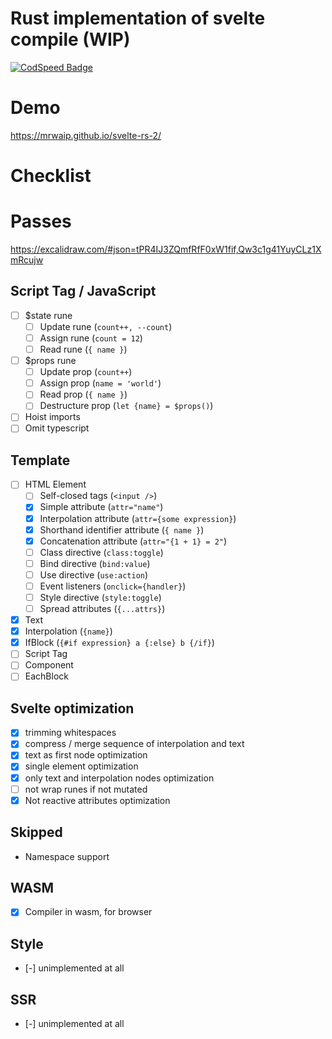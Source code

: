 # Rust implementation of svelte compile (WIP)

[![CodSpeed Badge](https://img.shields.io/endpoint?url=https://codspeed.io/badge.json)](https://codspeed.io/MrWaip/svelte-rs-2)

# Demo

https://mrwaip.github.io/svelte-rs-2/

# Checklist

# Passes

https://excalidraw.com/#json=tPR4IJ3ZQmfRfF0xW1fif,Qw3c1g41YuyCLz1XmRcujw

## Script Tag / JavaScript

- [ ] $state rune
  - [ ] Update rune (`count++, --count`)
  - [ ] Assign rune (`count = 12`)
  - [ ] Read rune (`{ name }`)
- [ ] $props rune
  - [ ] Update prop (`count++`)
  - [ ] Assign prop (`name = 'world'`)
  - [ ] Read prop (`{ name }`)
  - [ ] Destructure prop (`let {name} = $props()`)
- [ ] Hoist imports
- [ ] Omit typescript

## Template

- [ ] HTML Element
  - [ ] Self-closed tags (`<input />`)
  - [x] Simple attribute (`attr="name"`)
  - [x] Interpolation attribute (`attr={some expression}`)
  - [x] Shorthand identifier attribute (`{ name }`)
  - [x] Concatenation attribute (`attr="{1 + 1} = 2"`)
  - [ ] Class directive (`class:toggle`)
  - [ ] Bind directive (`bind:value`)
  - [ ] Use directive (`use:action`)
  - [ ] Event listeners (`onclick={handler}`)
  - [ ] Style directive (`style:toggle`)
  - [ ] Spread attributes (`{...attrs}`)
- [x] Text
- [x] Interpolation (`{name}`)
- [x] IfBlock (`{#if expression} a {:else} b {/if}`)
- [ ] Script Tag
- [ ] Component
- [ ] EachBlock

## Svelte optimization

- [x] trimming whitespaces
- [x] compress / merge sequence of interpolation and text
- [x] text as first node optimization
- [x] single element optimization
- [x] only text and interpolation nodes optimization
- [ ] not wrap runes if not mutated
- [x] Not reactive attributes optimization

## Skipped

- Namespace support

## WASM

- [x] Compiler in wasm, for browser

## Style

- [-] unimplemented at all

## SSR

- [-] unimplemented at all
